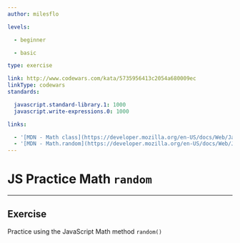 ```yaml
---
author: milesflo

levels:

  - beginner

  - basic

type: exercise

link: http://www.codewars.com/kata/5735956413c2054a680009ec
linkType: codewars
standards:

  javascript.standard-library.1: 1000
  javascript.write-expressions.0: 1000

links:

  - '[MDN - Math class](https://developer.mozilla.org/en-US/docs/Web/JavaScript/Reference/Global_Objects/Math)'
  - '[MDN - Math.random](https://developer.mozilla.org/en-US/docs/Web/JavaScript/Reference/Global_Objects/Math/random)'
---
```


# JS Practice Math `random`

---

## Exercise

Practice using the JavaScript Math method `random()`
